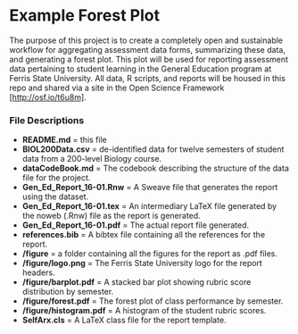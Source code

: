 # Example Forest Plot
The purpose of this project is to create a completely open and sustainable workflow for aggregating assessment data forms, summarizing these data, and generating a forest plot. This plot will be used for reporting assessment data pertaining to student learning in the General Education program at Ferris State University. All data, R scripts, and reports will be housed in this repo and shared via a site in the Open Science Framework [http://osf.io/t6u8m].  

### File Descriptions ###
* **README.md** = this file
* **BIOL200Data.csv** = de-identified data for twelve semesters of student data from a 200-level Biology course.
* **dataCodeBook.md** = The codebook describing the structure of the data file for the project.
* **Gen_Ed_Report_16-01.Rnw** = A Sweave file that generates the report using the dataset.
* **Gen_Ed_Report_16-01.tex** = An intermediary LaTeX file generated by the noweb (.Rnw) file as the report is generated.
* **Gen_Ed_Report_16-01.pdf** = The actual report file generated.
* **references.bib** = A bibtex file containing all the references for the report.
* **/figure** = a folder containing all the figures for the report as .pdf files.
* **/figure/logo.png** = The Ferris State University logo for the report headers.
* **/figure/barplot.pdf** = A stacked bar plot showing rubric score distribution by semester.
* **/figure/forest.pdf** = The forest plot of class performance by semester.
* **/figure/histogram.pdf** = A histogram of the student rubric scores.
* **SelfArx.cls** = A LaTeX class file for the report template.
